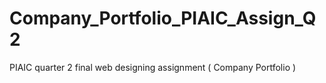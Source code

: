 # Company_Portfolio_PIAIC_Assign_Q2
PIAIC quarter 2 final web designing assignment ( Company Portfolio )
